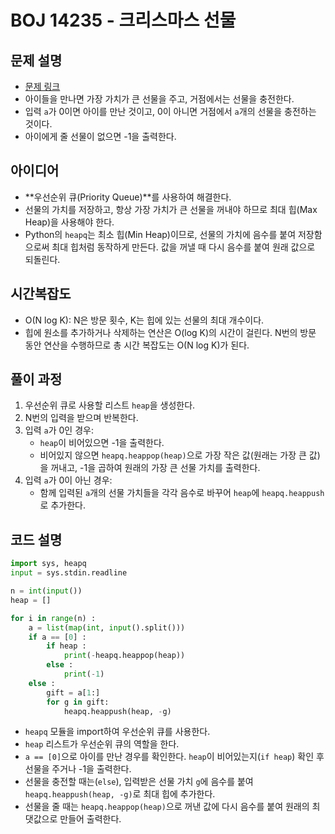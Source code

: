 # BOJ 14235 - 크리스마스 선물

## 문제 설명
- [문제 링크](https://www.acmicpc.net/problem/14235)
- 아이들을 만나면 가장 가치가 큰 선물을 주고, 거점에서는 선물을 충전한다.
- 입력 `a`가 0이면 아이를 만난 것이고, 0이 아니면 거점에서 `a`개의 선물을 충전하는 것이다.
- 아이에게 줄 선물이 없으면 -1을 출력한다.

## 아이디어
- **우선순위 큐(Priority Queue)**를 사용하여 해결한다.
- 선물의 가치를 저장하고, 항상 가장 가치가 큰 선물을 꺼내야 하므로 최대 힙(Max Heap)을 사용해야 한다.
- Python의 `heapq`는 최소 힙(Min Heap)이므로, 선물의 가치에 음수를 붙여 저장함으로써 최대 힙처럼 동작하게 만든다. 값을 꺼낼 때 다시 음수를 붙여 원래 값으로 되돌린다.

## 시간복잡도
- O(N log K): N은 방문 횟수, K는 힙에 있는 선물의 최대 개수이다.
- 힙에 원소를 추가하거나 삭제하는 연산은 O(log K)의 시간이 걸린다. N번의 방문 동안 연산을 수행하므로 총 시간 복잡도는 O(N log K)가 된다.

## 풀이 과정
1. 우선순위 큐로 사용할 리스트 `heap`을 생성한다.
2. N번의 입력을 받으며 반복한다.
3. 입력 `a`가 0인 경우:
   - `heap`이 비어있으면 -1을 출력한다.
   - 비어있지 않으면 `heapq.heappop(heap)`으로 가장 작은 값(원래는 가장 큰 값)을 꺼내고, -1을 곱하여 원래의 가장 큰 선물 가치를 출력한다.
4. 입력 `a`가 0이 아닌 경우:
   - 함께 입력된 `a`개의 선물 가치들을 각각 음수로 바꾸어 `heap`에 `heapq.heappush`로 추가한다.

## 코드 설명
```python
import sys, heapq
input = sys.stdin.readline

n = int(input())
heap = []

for i in range(n) :
    a = list(map(int, input().split()))
    if a == [0] :
        if heap :
            print(-heapq.heappop(heap))
        else :
            print(-1)
    else :
        gift = a[1:]
        for g in gift:
            heapq.heappush(heap, -g)
```
- `heapq` 모듈을 import하여 우선순위 큐를 사용한다.
- `heap` 리스트가 우선순위 큐의 역할을 한다.
- `a == [0]`으로 아이를 만난 경우를 확인한다. `heap`이 비어있는지(`if heap`) 확인 후 선물을 주거나 -1을 출력한다.
- 선물을 충전할 때는(`else`), 입력받은 선물 가치 `g`에 음수를 붙여 `heapq.heappush(heap, -g)`로 최대 힙에 추가한다.
- 선물을 줄 때는 `heapq.heappop(heap)`으로 꺼낸 값에 다시 음수를 붙여 원래의 최댓값으로 만들어 출력한다.

